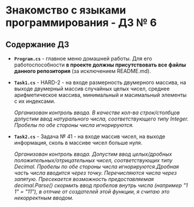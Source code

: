 # Знакомство с языками программирования - ДЗ № 6

## Содержание ДЗ

* **`Program.cs`** - главное меню домашней работы. Для его работоспособности **в проекте должны присутствовать все файлы данного репозитория** (за исключением README.md).

* **`Task1.cs`** - HARD-2 - на входе размерность двумерного массива, на выходе двумерный массив случайных целых чисел, среднее арифметическое массива, минимальный и масимальный элементы с их индексами.

    _Организован контроль ввода. В качестве кол-ва строк/столбцов допустим ввод натурального числа, соответствующего типу Integer. Пробелы по обе стороны числа игнорируются._

* **`Task2.cs`** - Задача № 41 - на входе массив чисел, на выходе информация, сколь в массиве чисел больше нуля.

    _Организован контроль ввода. Допустим ввод целых/дробных положительных/отрицательных чисел, соответствующих типу Decimal. Пробелы по обе стороны числа игнорируются.Дробная часть числа вводится через точку. Перечисляются числа через запятую. Пресекается возможность предоставляемая decimal.Parse() скормить ввод пробелов внутрь числа (например "1 1" = "11"), в отлчие от создателей этой функции, я считаю это некорректным вводом._